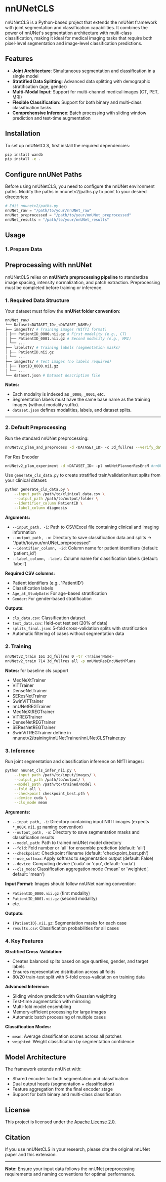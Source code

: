 # nnUNetCLS

nnUNetCLS is a Python-based project that extends the nnUNet framework with joint segmentation and classification capabilities. It combines the power of nnUNet's segmentation architecture with multi-class classification, making it ideal for medical imaging tasks that require both pixel-level segmentation and image-level classification predictions.

## Features

- **Joint Architecture**: Simultaneous segmentation and classification in a single model
- **Stratified Data Splitting**: Advanced data splitting with demographic stratification (age, gender)
- **Multi-Modal Input**: Support for multi-channel medical images (CT, PET, MRI)
- **Flexible Classification**: Support for both binary and multi-class classification tasks
- **Comprehensive Inference**: Batch processing with sliding window prediction and test-time augmentation

## Installation

To set up nnUNetCLS, first install the required dependencies:

```bash
pip install wandb
pip install -e .
```

## Configure nnUNet Paths
Before using nnUNetCLS, you need to configure the nnUNet environment paths. Modify the paths in nnunetv2/paths.py to point to your desired directories:
```python
# Edit nnunetv2/paths.py
nnUNet_raw = "/path/to/your/nnUNet_raw"
nnUNet_preprocessed = "/path/to/your/nnUNet_preprocessed" 
nnUNet_results = "/path/to/your/nnUNet_results"
```
## Usage

### 1. Prepare Data

## Preprocessing with nnUNet

nnUNetCLS relies on **nnUNet’s preprocessing pipeline** to standardize image spacing, intensity normalization, and patch extraction. Preprocessing must be completed before training or inference.  

### 1. Required Data Structure  

Your dataset must follow the **nnUNet folder convention**:  
```bash
nnUNet_raw/
└── Dataset<DATASET_ID>_<DATASET_NAME>/
├── imagesTr/ # Training images (NIfTI format)
│ ├── PatientID_0000.nii.gz # First modality (e.g., CT)
│ ├── PatientID_0001.nii.gz # Second modality (e.g., MRI)
│ └── ...
├── labelsTr/ # Training labels (segmentation masks)
│ ├── PatientID.nii.gz
│ └── ...
├── imagesTs/ # Test images (no labels required)
│ ├── TestID_0000.nii.gz
│ └── ...
└── dataset.json # Dataset description file
```

**Notes:**  
- Each modality is indexed as `_0000`, `_0001`, etc.  
- Segmentation labels must have the same base name as the training images (without modality suffix).  
- `dataset.json` defines modalities, labels, and dataset splits.  

---

### 2. Default Preprocessing  

Run the standard nnUNet preprocessing:  

```bash
nnUNetv2_plan_and_preprocess -d <DATASET_ID> -c 3d_fullres --verify_dataset_integrity

```

For Res Encoder
```bash
nnUNetv2_plan_experiment -d <DATASET_ID> -pl nnUNetPlannerResEncM #nnUNetPlannerResEncL / nnUNetPlannerResEncXL
```

Use `generate_cls_data.py` to create stratified train/validation/test splits from your clinical dataset:

```bash
python generate_cls_data.py \
    --input_path /path/to/clinical_data.csv \
    --output_path /path/to/output/folder \
    --identifier_column PatientID \
    --label_column diagnosis
```

**Arguments:**
- `--input_path, -i`: Path to CSV/Excel file containing clinical and imaging information
- `--output_path, -o`: Directory to save classification data and splits -> "/path/to/your/nnUNet_preprocessed" 
- `--identifier_column, -id`: Column name for patient identifiers (default: 'patient_id')
- `--label_column, -label`: Column name for classification labels (default: 'label')

**Required CSV columns:**
- Patient identifiers (e.g., 'PatientID')
- Classification labels 
- `Age_at_StudyDate`: For age-based stratification
- `Gender`: For gender-based stratification

**Outputs:**
- `cls_data.csv`: Classification dataset
- `test_data.csv`: Held-out test set (20% of data)
- `splits_final.json`: 5-fold cross-validation splits with stratification
- Automatic filtering of cases without segmentation data

### 2. Training

```bash
nnUNetv2_train 161 3d_fullres 0 -tr <TrainerName>
nnUNetv2_train 714 3d_fullres all -p nnUNetResEncUNetMPlans
```
**Notes:**
for baseline cls support
- MedNeXtTrainer
- ViTTrainer
- DenseNetTrainer
- SEResNetTrainer
- SwinViTTrainer
- nnUNetREGTrainer
- MedNeXtREGTrainer
- ViTREGTrainer
- DenseNetREGTrainer
- SEResNetREGTrainer
- SwinViTREGTrainer
define in nnunetv2/training/nnUNetTrainer/nnUNetCLSTrainer.py

### 3. Inference

Run joint segmentation and classification inference on NIfTI images:

```bash
python nnunet_cls_infer_nii.py \
    --input_path /path/to/input/images/ \
    --output_path /path/to/output/ \
    --model_path /path/to/trained/model \
    --fold all \
    --checkpoint checkpoint_best.pth \
    --device cuda \
    --cls_mode mean
```

**Arguments:**
- `--input_path, -i`: Directory containing input NIfTI images (expects `*_000X.nii.gz` naming convention)
- `--output_path, -o`: Directory to save segmentation masks and classification results
- `--model_path`: Path to trained nnUNet model directory
- `--fold`: Fold number or 'all' for ensemble prediction (default: 'all')
- `--checkpoint`: Checkpoint filename (default: 'checkpoint_best.pth')
- `--use_softmax`: Apply softmax to segmentation output (default: False)
- `--device`: Computing device ('cuda' or 'cpu', default: 'cuda')
- `--cls_mode`: Classification aggregation mode ('mean' or 'weighted', default: 'mean')

**Input Format:**
Images should follow nnUNet naming convention:
- `PatientID_0000.nii.gz` (first modality)
- `PatientID_0001.nii.gz` (second modality)
- etc.

**Outputs:**
- `{PatientID}.nii.gz`: Segmentation masks for each case
- `results.csv`: Classification probabilities for all cases

### 4. Key Features

**Stratified Cross-Validation:**
- Creates balanced splits based on age quartiles, gender, and target labels
- Ensures representative distribution across all folds
- 80/20 train-test split with 5-fold cross-validation on training data

**Advanced Inference:**
- Sliding window prediction with Gaussian weighting
- Test-time augmentation with mirroring
- Multi-fold model ensembling
- Memory-efficient processing for large images
- Automatic batch processing of multiple cases

**Classification Modes:**
- `mean`: Average classification scores across all patches
- `weighted`: Weight classification by segmentation confidence

## Model Architecture

The framework extends nnUNet with:
- Shared encoder for both segmentation and classification
- Dual output heads (segmentation + classification)
- Feature aggregation from the final encoder stage
- Support for both binary and multi-class classification

## License

This project is licensed under the [Apache License 2.0](https://github.com/ChingYuanYu/nnunetcls/blob/main/LICENSE).

## Citation

If you use nnUNetCLS in your research, please cite the original nnUNet paper and this extension.

---

**Note:** Ensure your input data follows the nnUNet preprocessing requirements and naming conventions for optimal performance.
